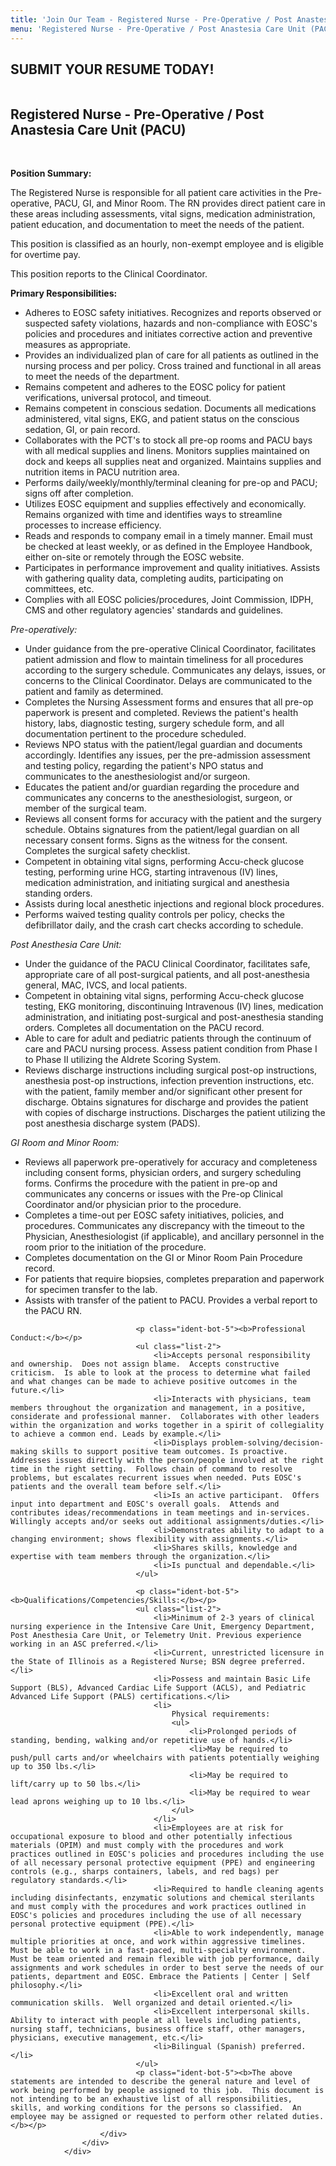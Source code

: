 ```yaml
---
title: 'Join Our Team - Registered Nurse - Pre-Operative / Post Anastesia Care Unit (PACU)'
menu: 'Registered Nurse - Pre-Operative / Post Anastesia Care Unit (PACU)'
---
```


<section id="content">
	<div class="container_24">
		<div class="grid_24">
			<div class="wrapper ident-bot-12">
				<div class="grid_18 alpha rt-ident-bot-1">
					<div class="rt-inner-ident-2">
						<div class="ident-bot-10">
							<h2 class="ident-bot-3">SUBMIT YOUR RESUME TODAY!</h2>
							<div class="line ident-bot-5"></div>
							<div class="wrapper">
								<span class="aligncenter-r fleft"><img class="rt-ident-bot-2" src="/jobs/jobs.jpg" alt="" /></span>
								</div>
						</div>
						<div class="wrapper">
							<h2 class="ident-bot-3">Registered Nurse - Pre-Operative / Post Anastesia Care Unit (PACU)</h2>
							<br>
								<div class="line ident-bot-11"></div>
								<p class="ident-bot-5"><b>Position Summary:</b></p>
								<p class="ident-bot-5">The Registered Nurse is responsible for all patient care activities in the Pre-operative, PACU, GI, and Minor Room. The RN provides direct patient care in these areas including assessments, vital signs, medication administration, patient education, and documentation to meet the needs of the patient.</p>
								<p class="ident-bot-5">This position is classified as an hourly, non-exempt employee and is eligible for overtime pay.</p>
								<p class="ident-bot-5">This position reports to the Clinical Coordinator.</p>
								<p class="ident-bot-5"><b>Primary Responsibilities:</b></p>
								<ul class="list-2">
									<li>Adheres to EOSC safety initiatives.  Recognizes and reports observed or suspected safety violations, hazards and non-compliance with EOSC's policies and procedures and initiates corrective action and preventive measures as appropriate.</li>
									<li>Provides an individualized plan of care for all patients as outlined in the nursing process and per policy. Cross trained and functional in all areas to meet the needs of the department.</li>
									<li>Remains competent and adheres to the EOSC policy for patient verifications, universal protocol, and timeout.</li>
									<li>Remains competent in conscious sedation. Documents all medications administered, vital signs, EKG, and patient status on the conscious sedation, GI, or pain record.</li>
									<li>Collaborates with the PCT's to stock all pre-op rooms and PACU bays with all medical supplies and linens. Monitors supplies maintained on dock and keeps all supplies neat and organized.  Maintains supplies and nutrition items in PACU nutrition area.</li>
									<li>Performs daily/weekly/monthly/terminal cleaning for pre-op and PACU; signs off after completion.</li>
									<li>Utilizes EOSC equipment and supplies effectively and economically. Remains organized with time and identifies ways to streamline processes to increase efficiency.</li>
									<li>Reads and responds to company email in a timely manner.  Email must be checked at least weekly, or as defined in the Employee Handbook, either on-site or remotely through the EOSC website.</li>
									<li>Participates in performance improvement and quality initiatives.  Assists with gathering quality data, completing audits, participating on committees, etc.</li>
									<li>Complies with all EOSC policies/procedures, Joint Commission, IDPH, CMS and other regulatory agencies' standards and guidelines.</li>
								</ul>
								<p class="ident-bot-2"><i>Pre-operatively:</i></p>
								<ul class="list-2">
									<li>Under guidance from the pre-operative Clinical Coordinator, facilitates patient admission and flow to maintain timeliness for all procedures according to the surgery schedule. Communicates any delays, issues, or concerns to the Clinical Coordinator. Delays are communicated to the patient and family as determined.</li>
									<li>Completes the Nursing Assessment forms and ensures that all pre-op paperwork is present and completed. Reviews the patient's health history, labs, diagnostic testing, surgery schedule form, and all documentation pertinent to the procedure scheduled.</li>
									<li>Reviews NPO status with the patient/legal guardian and documents accordingly. Identifies any issues, per the pre-admission assessment and testing policy, regarding the patient's NPO status and communicates to the anesthesiologist and/or surgeon.</li>
									<li>Educates the patient and/or guardian regarding the procedure and communicates any concerns to the anesthesiologist, surgeon, or member of the surgical team.</li>
									<li>Reviews all consent forms for accuracy with the patient and the surgery schedule. Obtains signatures from the patient/legal guardian on all necessary consent forms. Signs as the witness for the consent. Completes the surgical safety checklist.</li>
									<li>Competent in obtaining vital signs, performing Accu-check glucose testing, performing urine HCG, starting intravenous (IV) lines, medication administration, and initiating surgical and anesthesia standing orders.</li>
									<li>Assists during local anesthetic injections and regional block procedures.</li>
									<li>Performs waived testing quality controls per policy, checks the defibrillator daily, and the crash cart checks according to schedule.</li>
								</ul>
								<p class="ident-bot-2"><i>Post Anesthesia Care Unit:</i></p>
								<ul class="list-2">
									<li>Under the guidance of the PACU Clinical Coordinator, facilitates safe, appropriate care of all post-surgical patients, and all post-anesthesia general, MAC, IVCS, and local patients.</li>
									<li>Competent in obtaining vital signs, performing Accu-check glucose testing, EKG monitoring, discontinuing Intravenous (IV) lines, medication administration, and initiating post-surgical and post-anesthesia standing orders. Completes all documentation on the PACU record.</li>
									<li>Able to care for adult and pediatric patients through the continuum of care and PACU nursing process. Assess patient condition from Phase I to Phase II utilizing the Aldrete Scoring System.</li>
									<li>Reviews discharge instructions including surgical post-op instructions, anesthesia post-op instructions, infection prevention instructions, etc. with the patient, family member and/or significant other present for discharge. Obtains signatures for discharge and provides the patient with copies of discharge instructions. Discharges the patient utilizing the post anesthesia discharge system (PADS).</li>
								</ul>
								<p class="ident-bot-2"><i>GI Room and Minor Room:</i></p>
								<ul class="list-2">
									<li>Reviews all paperwork pre-operatively for accuracy and completeness including consent forms, physician orders, and surgery scheduling forms. Confirms the procedure with the patient in pre-op and communicates any concerns or issues with the Pre-op Clinical Coordinator and/or physician prior to the procedure.</li>
									<li>Completes a time-out per EOSC safety initiatives, policies, and procedures. Communicates any discrepancy with the timeout to the Physician, Anesthesiologist (if applicable), and ancillary personnel in the room prior to the initiation of the procedure.</li>
									<li>Completes documentation on the GI or Minor Room Pain Procedure record.</li>
									<li>For patients that require biopsies, completes preparation and paperwork for specimen transfer to the lab.</li>
									<li>Assists with transfer of the patient to PACU.  Provides a verbal report to the PACU RN.</li>
								</ul>

								<p class="ident-bot-5"><b>Professional Conduct:</b></p>
								<ul class="list-2">
									<li>Accepts personal responsibility and ownership.  Does not assign blame.  Accepts constructive criticism.  Is able to look at the process to determine what failed and what changes can be made to achieve positive outcomes in the future.</li>
									<li>Interacts with physicians, team members throughout the organization and management, in a positive, considerate and professional manner.  Collaborates with other leaders within the organization and works together in a spirit of collegiality to achieve a common end. Leads by example.</li>
									<li>Displays problem-solving/decision-making skills to support positive team outcomes. Is proactive.  Addresses issues directly with the person/people involved at the right time in the right setting.  Follows chain of command to resolve problems, but escalates recurrent issues when needed. Puts EOSC's patients and the overall team before self.</li>
									<li>Is an active participant.  Offers input into department and EOSC's overall goals.  Attends and contributes ideas/recommendations in team meetings and in-services.  Willingly accepts and/or seeks out additional assignments/duties.</li>
									<li>Demonstrates ability to adapt to a changing environment; shows flexibility with assignments.</li>
									<li>Shares skills, knowledge and expertise with team members through the organization.</li>
									<li>Is punctual and dependable.</li>
								</ul>

								<p class="ident-bot-5"><b>Qualifications/Competencies/Skills:</b></p>
								<ul class="list-2">
									<li>Minimum of 2-3 years of clinical nursing experience in the Intensive Care Unit, Emergency Department, Post Anesthesia Care Unit, or Telemetry Unit. Previous experience working in an ASC preferred.</li>
									<li>Current, unrestricted licensure in the State of Illinois as a Registered Nurse; BSN degree preferred.</li>
									<li>Possess and maintain Basic Life Support (BLS), Advanced Cardiac Life Support (ACLS), and Pediatric Advanced Life Support (PALS) certifications.</li>
									<li>
										Physical requirements:
										<ul>
											<li>Prolonged periods of standing, bending, walking and/or repetitive use of hands.</li>
											<li>May be required to push/pull carts and/or wheelchairs with patients potentially weighing up to 350 lbs.</li>
											<li>May be required to lift/carry up to 50 lbs.</li>
											<li>May be required to wear lead aprons weighing up to 10 lbs.</li>
										</ul>
									</li>
									<li>Employees are at risk for occupational exposure to blood and other potentially infectious materials (OPIM) and must comply with the procedures and work practices outlined in EOSC's policies and procedures including the use of all necessary personal protective equipment (PPE) and engineering controls (e.g., sharps containers, labels, and red bags) per regulatory standards.</li>
									<li>Required to handle cleaning agents including disinfectants, enzymatic solutions and chemical sterilants and must comply with the procedures and work practices outlined in EOSC's policies and procedures including the use of all necessary personal protective equipment (PPE).</li>
									<li>Able to work independently, manage multiple priorities at once, and work within aggressive timelines. Must be able to work in a fast-paced, multi-specialty environment. Must be team oriented and remain flexible with job performance, daily assignments and work schedules in order to best serve the needs of our patients, department and EOSC. Embrace the Patients | Center | Self philosophy.</li>
									<li>Excellent oral and written communication skills.  Well organized and detail oriented.</li>
									<li>Excellent interpersonal skills.  Ability to interact with people at all levels including patients, nursing staff, technicians, business office staff, other managers, physicians, executive management, etc.</li>
									<li>Bilingual (Spanish) preferred.</li>
								</ul>
								<p class="ident-bot-5"><b>The above statements are intended to describe the general nature and level of work being performed by people assigned to this job.  This document is not intending to be an exhaustive list of all responsibilities, skills, and working conditions for the persons so classified.  An employee may be assigned or requested to perform other related duties.</b></p>
						</div>
					</div>
				</div>